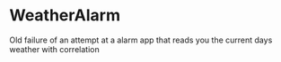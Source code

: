 WeatherAlarm
============

Old failure of an attempt at a alarm app that reads you the current days weather with correlation
